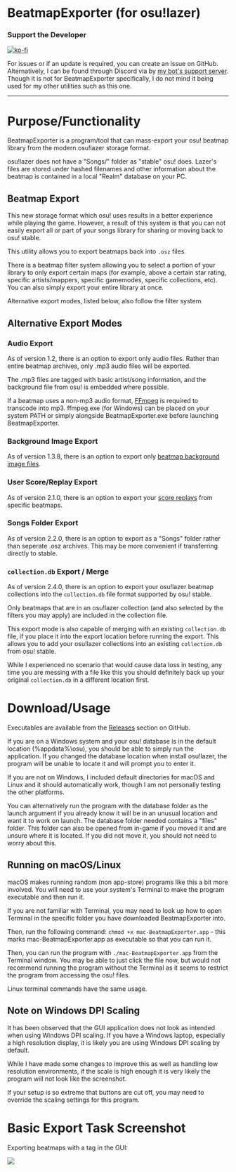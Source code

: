 # BeatmapExporter (for osu!lazer)

### Support the Developer

[![ko-fi](https://ko-fi.com/img/githubbutton_sm.svg)](https://ko-fi.com/E1E5AF13X)

For issues or if an update is required, you can create an issue on GitHub. Alternatively, I can be found through Discord via by [my bot's support server](https://discord.com/invite/ucVhtnh). Though it is not for BeatmapExporter specifically, I do not mind it being used for my other utilities such as this one.

<hr />

# Purpose/Functionality

BeatmapExporter is a program/tool that can mass-export your osu! beatmap library from the modern osu!lazer storage format.

osu!lazer does not have a "Songs/" folder as "stable" osu! does. Lazer's files are stored under hashed filenames and other information about the beatmap is contained in a local "Realm" database on your PC.

## Beatmap Export

This new storage format which osu! uses results in a better experience while playing the game. However, a result of this system is that you can not easily export all or part of your songs library for sharing or moving back to osu! stable. 

This utility allows you to export beatmaps back into `.osz` files. 

There is a beatmap filter system allowing you to select a portion of your library to only export certain maps (for example, above a certain star rating, specific artists/mappers, specific gamemodes, specific collections, etc). You can also simply export your entire library at once.

Alternative export modes, listed below, also follow the filter system.

## Alternative Export Modes

### Audio Export

As of version 1.2, there is an option to export only audio files. Rather than entire beatmap archives, only .mp3 audio files will be exported. 

The .mp3 files are tagged with basic artist/song information, and the background file from osu! is embedded where possible. 

If a beatmap uses a non-mp3 audio format, [FFmpeg](https://ffmpeg.org/download.html) is required to transcode into mp3. ffmpeg.exe (for Windows) can be placed on your system PATH or simply alongside BeatmapExporter.exe before launching BeatmapExporter.

### Background Image Export

As of version 1.3.8, there is an option to export only [beatmap background image files](https://github.com/kabiiQ/BeatmapExporter/pull/10).

### User Score/Replay Export

As of version 2.1.0, there is an option to export your [score replays](https://github.com/kabiiQ/BeatmapExporter/pull/17) from specific beatmaps.

### Songs Folder Export

As of version 2.2.0, there is an option to export as a "Songs" folder rather than seperate .osz archives. This may be more convenient if transferring directly to stable. 

### `collection.db` Export / Merge

As of version 2.4.0, there is an option to export your osu!lazer beatmap collections into the `collection.db` file format supported by osu! stable.

Only beatmaps that are in an osu!lazer collection (and also selected by the filters you may apply) are included in the collection file.

This export mode is also capable of merging with an existing `collection.db` file, if you place it into the export location before running the export. 
This allows you to add your osu!lazer collections into an existing `collection.db` from osu! stable.

While I experienced no scenario that would cause data loss in testing, any time you are messing with a file like this you should definitely back up your original `collection.db` in a different location first.

# Download/Usage

Executables are available from the [Releases](https://github.com/kabiiQ/BeatmapExporter/releases) section on GitHub. 

If you are on a Windows system and your osu! database is in the default location (%appdata%\osu), you should be able to simply run the application. If you changed the database location when install osu!lazer, the program will be unable to locate it and will prompt you to enter it. 

If you are not on Windows, I included default directories for macOS and Linux and it should automatically work, though I am not personally testing the other platforms.

You can alternatively run the program with the database folder as the launch argument if you already know it will be in an unusual location and want it to work on launch. The database folder needed contains a "files" folder. This folder can also be opened from in-game if you moved it and are unsure where it is located. 
If you did not move it, you should not need to worry about this.

## Running on macOS/Linux

macOS makes running random (non app-store) programs like this a bit more involved. You will need to use your system's Terminal to make the program executable and then run it. 

If you are not familiar with Terminal, you may need to look up how to open Terminal in the specific folder you have downloaded BeatmapExporter into. 

Then, run the following command:
`chmod +x mac-BeatmapExporter.app` - this marks mac-BeatmapExporter.app as executable so that you can run it.

Then, you can run the program with `./mac-BeatmapExporter.app` from the Terminal window. You may be able to just click the file now, but would not recommend running the program without the Terminal as it seems to restrict the program from accessing the osu! files.

Linux terminal commands have the same usage.

## Note on Windows DPI Scaling

It has been observed that the GUI application does not look as intended when using Windows DPI scaling. 
If you have a Windows laptop, especially a high resolution display, it is likely you are using Windows DPI scaling by default.

While I have made some changes to improve this as well as handling low resolution environments, if the scale is high enough it is very likely the program will not look like the screenshot.

If your setup is so extreme that buttons are cut off, you may need to override the scaling settings for this program.

# Basic Export Task Screenshot

Exporting beatmaps with a tag in the GUI:

![](https://i.imgur.com/A6SFsR6.png)